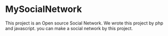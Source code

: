 # MySocialNetwork
This project is an Open source Social Network. We wrote this project by php and javascript. you can make a social network by this project.
